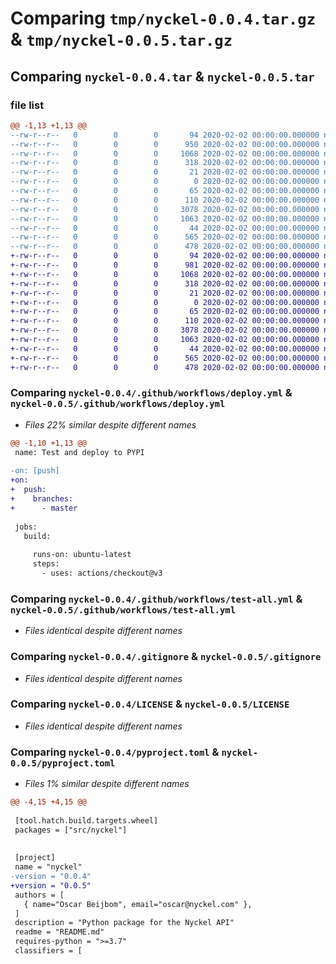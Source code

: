 # Comparing `tmp/nyckel-0.0.4.tar.gz` & `tmp/nyckel-0.0.5.tar.gz`

## Comparing `nyckel-0.0.4.tar` & `nyckel-0.0.5.tar`

### file list

```diff
@@ -1,13 +1,13 @@
--rw-r--r--   0        0        0       94 2020-02-02 00:00:00.000000 nyckel-0.0.4/requirements.txt
--rw-r--r--   0        0        0      950 2020-02-02 00:00:00.000000 nyckel-0.0.4/.github/workflows/deploy.yml
--rw-r--r--   0        0        0     1068 2020-02-02 00:00:00.000000 nyckel-0.0.4/.github/workflows/test-all.yml
--rw-r--r--   0        0        0      318 2020-02-02 00:00:00.000000 nyckel-0.0.4/.vscode/settings.json
--rw-r--r--   0        0        0       21 2020-02-02 00:00:00.000000 nyckel-0.0.4/src/nyckel/__about__.py
--rw-r--r--   0        0        0        0 2020-02-02 00:00:00.000000 nyckel-0.0.4/src/nyckel/__init__.py
--rw-r--r--   0        0        0       65 2020-02-02 00:00:00.000000 nyckel-0.0.4/src/nyckel/greeter.py
--rw-r--r--   0        0        0      110 2020-02-02 00:00:00.000000 nyckel-0.0.4/tests/test_greeter.py
--rw-r--r--   0        0        0     3078 2020-02-02 00:00:00.000000 nyckel-0.0.4/.gitignore
--rw-r--r--   0        0        0     1063 2020-02-02 00:00:00.000000 nyckel-0.0.4/LICENSE
--rw-r--r--   0        0        0       44 2020-02-02 00:00:00.000000 nyckel-0.0.4/README.md
--rw-r--r--   0        0        0      565 2020-02-02 00:00:00.000000 nyckel-0.0.4/pyproject.toml
--rw-r--r--   0        0        0      478 2020-02-02 00:00:00.000000 nyckel-0.0.4/PKG-INFO
+-rw-r--r--   0        0        0       94 2020-02-02 00:00:00.000000 nyckel-0.0.5/requirements.txt
+-rw-r--r--   0        0        0      981 2020-02-02 00:00:00.000000 nyckel-0.0.5/.github/workflows/deploy.yml
+-rw-r--r--   0        0        0     1068 2020-02-02 00:00:00.000000 nyckel-0.0.5/.github/workflows/test-all.yml
+-rw-r--r--   0        0        0      318 2020-02-02 00:00:00.000000 nyckel-0.0.5/.vscode/settings.json
+-rw-r--r--   0        0        0       21 2020-02-02 00:00:00.000000 nyckel-0.0.5/src/nyckel/__about__.py
+-rw-r--r--   0        0        0        0 2020-02-02 00:00:00.000000 nyckel-0.0.5/src/nyckel/__init__.py
+-rw-r--r--   0        0        0       65 2020-02-02 00:00:00.000000 nyckel-0.0.5/src/nyckel/greeter.py
+-rw-r--r--   0        0        0      110 2020-02-02 00:00:00.000000 nyckel-0.0.5/tests/test_greeter.py
+-rw-r--r--   0        0        0     3078 2020-02-02 00:00:00.000000 nyckel-0.0.5/.gitignore
+-rw-r--r--   0        0        0     1063 2020-02-02 00:00:00.000000 nyckel-0.0.5/LICENSE
+-rw-r--r--   0        0        0       44 2020-02-02 00:00:00.000000 nyckel-0.0.5/README.md
+-rw-r--r--   0        0        0      565 2020-02-02 00:00:00.000000 nyckel-0.0.5/pyproject.toml
+-rw-r--r--   0        0        0      478 2020-02-02 00:00:00.000000 nyckel-0.0.5/PKG-INFO
```

### Comparing `nyckel-0.0.4/.github/workflows/deploy.yml` & `nyckel-0.0.5/.github/workflows/deploy.yml`

 * *Files 22% similar despite different names*

```diff
@@ -1,10 +1,13 @@
 name: Test and deploy to PYPI
 
-on: [push]
+on: 
+  push:
+    branches:
+      - master
 
 jobs:
   build:
 
     runs-on: ubuntu-latest
     steps:
       - uses: actions/checkout@v3
```

### Comparing `nyckel-0.0.4/.github/workflows/test-all.yml` & `nyckel-0.0.5/.github/workflows/test-all.yml`

 * *Files identical despite different names*

### Comparing `nyckel-0.0.4/.gitignore` & `nyckel-0.0.5/.gitignore`

 * *Files identical despite different names*

### Comparing `nyckel-0.0.4/LICENSE` & `nyckel-0.0.5/LICENSE`

 * *Files identical despite different names*

### Comparing `nyckel-0.0.4/pyproject.toml` & `nyckel-0.0.5/pyproject.toml`

 * *Files 1% similar despite different names*

```diff
@@ -4,15 +4,15 @@
 
 [tool.hatch.build.targets.wheel]
 packages = ["src/nyckel"]
 
 
 [project]
 name = "nyckel"
-version = "0.0.4"
+version = "0.0.5"
 authors = [
   { name="Oscar Beijbom", email="oscar@nyckel.com" },
 ]
 description = "Python package for the Nyckel API"
 readme = "README.md"
 requires-python = ">=3.7"
 classifiers = [
```


